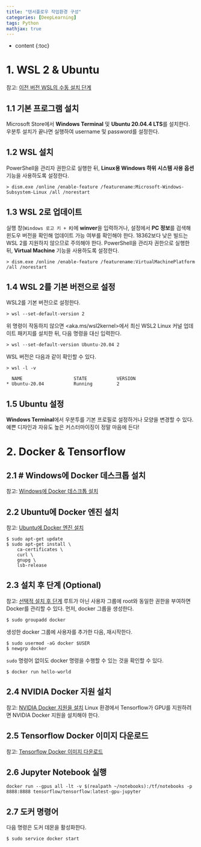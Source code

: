 ```yaml
---
title: "텐서플로우 작업환경 구성"
categories: [DeepLearning]
tags: Python
mathjax: true
---
```


* content
{:toc}
# 1. WSL 2 & Ubuntu
참고: [이전 버전 WSL의 수동 설치 단계](https://docs.microsoft.com/ko-kr/windows/wsl/install-manual)
## 1.1 기본 프로그램 설치
Microsoft Store에서 **Windows Terminal** 및 **Ubuntu 20.04.4 LTS**를 설치한다.
우분투 설치가 끝나면 실행하여 username 및 password를 설정한다.
## 1.2 WSL 설치
PowerShell을 관리자 권한으로 실행한 뒤, **Linux용 Windows 하위 시스템 사용 옵션** 기능을 사용하도록 설정한다. 
```shell
> dism.exe /online /enable-feature /featurename:Microsoft-Windows-Subsystem-Linux /all /norestart 
```
## 1.3 WSL 2로 업데이트
실행 창(`Windows 로고 키 + R`)에 **winver**을 입력하거나, 설정에서 **PC 정보**를 검색해 윈도우 버전을 확인해 업데이트 가능 여부를 확인해야 한다. 18362보다 낮은 빌드는 WSL 2를 지원하지 않으므로 주의해야 한다.
PowerShell을 관리자 권한으로 실행한 뒤, **Virtual Machine** 기능을 사용하도록 설정한다.
```shell
> dism.exe /online /enable-feature /featurename:VirtualMachinePlatform /all /norestart
```
## 1.4 WSL 2를 기본 버전으로 설정
WSL2를 기본 버전으로 설정한다.
```shell
> wsl --set-default-version 2
```
위 명령이 작동하지 않으면 <aka.ms/wsl2kernel>에서 최신 WSL2 Linux 커널 업데이트 패키지를 설치한 뒤, 다음 명령을 대신 입력한다.
```shell
> wsl --set-default-version Ubuntu-20.04 2
```
WSL 버전은 다음과 같이 확인할 수 있다.
```shell
> wsl -l -v

  NAME                   STATE           VERSION
* Ubuntu-20.04           Running         2
```
## 1.5 Ubuntu 설정
**Windows Terminal**에서 우분투를 기본 프로필로 설정하거나 모양을 변경할 수 있다.
예쁜 디자인과 자유도 높은 커스터마이징이 정말 마음에 든다!

# 2. Docker & Tensorflow
## 2.1 # Windows에 Docker 데스크톱 설치
참고: [Windows에 Docker 데스크톱 설치](https://docs.docker.com/desktop/windows/install/)

## 2.2 Ubuntu에 Docker 엔진 설치
참고: [Ubuntu에 Docker 엔진 설치](https://docs.docker.com/engine/install/ubuntu/)

``` shell
$ sudo apt-get update
$ sudo apt-get install \
    ca-certificates \
    curl \
    gnupg \
    lsb-release
```

## 2.3 설치 후 단계 (Optional)
참고: [선택적 설치 후 단계](https://docs.docker.com/engine/install/linux-postinstall/)
루트가 아닌 사용자 그룹에 root와 동일한 권한을 부여하면 Docker를 관리할 수 있다.
먼저, docker 그룹을 생성한다.
```shell
$ sudo groupadd docker
```
생성한 docker 그룹에 사용자를 추가한 다음, 재시작한다.
```shell
$ sudo usermod -aG docker $USER
$ newgrp docker 
```
 `sudo` 명령어 없이도 docker 명령을 수행할 수 있는 것을 확인할 수 있다.
```shell
$ docker run hello-world
```

## 2.4 NVIDIA Docker 지원 설치
참고: [NVIDIA Docker 지원을 설치](https://docs.nvidia.com/datacenter/cloud-native/container-toolkit/install-guide.html#docker)
Linux 환경에서 Tensorflow가 GPU를 지원하려면 NVIDIA Docker 지원을 설치해야 한다.

## 2.5 Tensorflow Docker 이미지 다운로드
참고: [Tensorflow Docker 이미지 다운로드](https://www.tensorflow.org/install/docker?hl=ko)

## 2.6 Jupyter Notebook 실행
```shell
docker run --gpus all -lt -v $(realpath ~/notebooks):/tf/notebooks -p 8888:8888 tensorflow/tensorflow:latest-gpu-jupyter
```

## 2.7 도커 명령어
다음 명령은 도커 데몬을 활성화한다.
```shell
$ sudo service docker start
```
